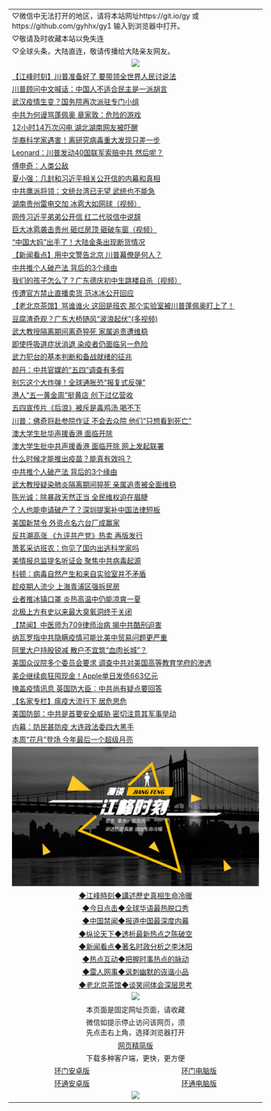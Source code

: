  <table>
 
<tr>
<td colspan="2" align=left>
♡微信中无法打开的地区，请将本站网址https://git.io/gy 或 https://github.com/gyhhx/gy1 输入到浏览器中打开。 
 </td>
</tr>
 <tr>
 <td colspan="2" align=left>
♡敬请及时收藏本站以免失连
 </td>
   <tr>
<td colspan="2" align=left>
♡全球头条，大陆直连，敬请传播给大陆亲友网友。
 </td>
</tr>
 
 <tr>
    <td colspan="2" align=center><img src="https://cdn.jsdelivr.net/gh/gyoupiodf/im1/%E7%BD%91%E9%97%A8%E6%96%B0%E9%97%BB1.jpg"></td>
 </tr>
<tr><td colspan="2" align="left"><a href="https://img.xsurf.surf/?name=c1166855&key=wdcctzyyncblgvet&from=gy">【江峰时刻】川普准备好了 要带领全世界人民讨说法</a></td></tr>
<tr><td colspan="2" align="left"><a href="https://img.xsurf.surf/?name=c1166853&key=wdcctzyyncblgvet&from=gy">川普顾问中文喊话：中国人不适合民主是一派胡言</a></td></tr>
<tr><td colspan="2" align="left"><a href="https://img.xsurf.surf/?name=c1166902&key=wdcctzyyncblgvet&from=gy">武汉疫情生变？国务院再次派驻专门小组</a></td></tr>
<tr><td colspan="2" align="left"><a href="https://img.xsurf.surf/?name=c1166852&key=wdcctzyyncblgvet&from=gy">中共为何谩骂蓬佩奥 章家敦：危险的游戏</a></td></tr>
<tr><td colspan="2" align="left"><a href="https://img.xsurf.surf/?name=c1166862&key=wdcctzyyncblgvet&from=gy">12小时14万次闪电 湖北湖南网友被吓醒</a></td></tr>
<tr><td colspan="2" align="left"><a href="https://img.xsurf.surf/?name=c1166908&key=wdcctzyyncblgvet&from=gy">华裔科学家遇害！离研究病毒重大发现只差一步</a></td></tr>
<tr><td colspan="2" align="left"><a href="https://img.xsurf.surf/?name=c1166907&key=wdcctzyyncblgvet&from=gy">Leonard：川普发动40国联军索赔中共 然后呢？</a></td></tr>
<tr><td colspan="2" align="left"><a href="https://img.xsurf.surf/?name=c1166905&key=wdcctzyyncblgvet&from=gy">傅申奇：人类公敌</a></td></tr>
<tr><td colspan="2" align="left"><a href="https://img.xsurf.surf/?name=c1166916&key=wdcctzyyncblgvet&from=gy">夏小强：几封和习近平相关公开信的内幕和真相</a></td></tr>
<tr><td colspan="2" align="left"><a href="https://img.xsurf.surf/?name=c1166904&key=wdcctzyyncblgvet&from=gy">中共鹰派将领：文统台湾已无望 武统也不能急</a></td></tr>
<tr><td colspan="2" align="left"><a href="https://img.xsurf.surf/?name=c1166901&key=wdcctzyyncblgvet&from=gy">湖南贵州雷电交加 冰雹大如网球（视频）</a></td></tr>
<tr><td colspan="2" align="left"><a href="https://img.xsurf.surf/?name=c1166895&key=wdcctzyyncblgvet&from=gy">网传习近平弟弟公开信 红二代驳信中说辞</a></td></tr>
<tr><td colspan="2" align="left"><a href="https://img.xsurf.surf/?name=c1166864&key=wdcctzyyncblgvet&from=gy">巨大冰雹袭击贵州  砸烂房顶  砸破车窗（视频）</a></td></tr>
<tr><td colspan="2" align="left"><a href="https://img.xsurf.surf/?name=c1166876&key=wdcctzyyncblgvet&from=gy">“中国大妈”出手了！大陆金条出现断货情况</a></td></tr>
<tr><td colspan="2" align="left"><a href="https://img.xsurf.surf/?name=c1166881&key=wdcctzyyncblgvet&from=gy">【新闻看点】用中文警告北京 川普幕僚是何人？</a></td></tr>
<tr><td colspan="2" align="left"><a href="https://img.xsurf.surf/?name=c1166882&key=wdcctzyyncblgvet&from=gy">中共推个人破产法 背后的3个缘由</a></td></tr>
<tr><td colspan="2" align="left"><a href="https://img.xsurf.surf/?name=c1166900&key=wdcctzyyncblgvet&from=gy">我们的孩子怎么了？广东德庆初中生跳楼自杀（视频）</a></td></tr>
<tr><td colspan="2" align="left"><a href="https://img.xsurf.surf/?name=c1166894&key=wdcctzyyncblgvet&from=gy">传遭官方禁止直播卖货 范冰冰公开回应</a></td></tr>
<tr><td colspan="2" align="left"><a href="https://img.xsurf.surf/?name=c1166918&key=wdcctzyyncblgvet&from=gy">【老北京茶馆】骂谁谁火 这回是班农 那个实验室被川普蓬佩奥盯上了！</a></td></tr>
<tr><td colspan="2" align="left"><a href="https://img.xsurf.surf/?name=c1166917&key=wdcctzyyncblgvet&from=gy">豆腐渣奇观？广东大桥随风“波浪起伏”(多视频)</a></td></tr>
<tr><td colspan="2" align="left"><a href="https://img.xsurf.surf/?name=c1166886&key=wdcctzyyncblgvet&from=gy">武大教授隔离期间离奇猝死 家属追责遭维稳</a></td></tr>
<tr><td colspan="2" align="left"><a href="https://img.xsurf.surf/?name=c1166861&key=wdcctzyyncblgvet&from=gy">即使呼吸道症状消退 染疫者仍面临另一危险</a></td></tr>
<tr><td colspan="2" align="left"><a href="https://img.xsurf.surf/?name=c1166934&key=wdcctzyyncblgvet&from=gy">武力犯台的基本判断和备战就绪的征兆</a></td></tr>
<tr><td colspan="2" align="left"><a href="https://img.xsurf.surf/?name=c1166884&key=wdcctzyyncblgvet&from=gy">颜丹：中共官媒的“五四”调查有多假</a></td></tr>
<tr><td colspan="2" align="left"><a href="https://img.xsurf.surf/?name=c1166873&key=wdcctzyyncblgvet&from=gy">别忘这个大炸弹！全球通胀恐“报复式反弹”</a></td></tr>
<tr><td colspan="2" align="left"><a href="https://img.xsurf.surf/?name=c1166883&key=wdcctzyyncblgvet&from=gy">港人“五一黄金周”挺黄店 创下过亿营收</a></td></tr>
<tr><td colspan="2" align="left"><a href="https://img.xsurf.surf/?name=c1166898&key=wdcctzyyncblgvet&from=gy">五四宣传片《后浪》被斥是毒鸡汤 喝不下</a></td></tr>
<tr><td colspan="2" align="left"><a href="https://img.xsurf.surf/?name=c1166891&key=wdcctzyyncblgvet&from=gy">川普：佛奇将赴参院作证 不会去众院 他们“只想看到死亡”</a></td></tr>
<tr><td colspan="2" align="left"><a href="https://img.xsurf.surf/?name=c1166940&key=wdcctzyyncblgvet&from=gy">澳大学生批华声援香港 面临开除</a></td></tr>
<tr><td colspan="2" align="left"><a href="https://img.xsurf.surf/?name=c1166877&key=wdcctzyyncblgvet&from=gy">澳大学生批中共声援香港 面临开除 网上发起联署</a></td></tr>
<tr><td colspan="2" align="left"><a href="https://img.xsurf.surf/?name=c1166887&key=wdcctzyyncblgvet&from=gy">什么时候才能推出疫苗？能真有效吗？</a></td></tr>
<tr><td colspan="2" align="left"><a href="https://img.xsurf.surf/?name=c1166911&key=wdcctzyyncblgvet&from=gy">中共推个人破产法 背后的3个缘由</a></td></tr>
<tr><td colspan="2" align="left"><a href="https://img.xsurf.surf/?name=c1166938&key=wdcctzyyncblgvet&from=gy">武大教授疑染肺炎隔离期间猝死 亲属追责被全面维稳</a></td></tr>
<tr><td colspan="2" align="left"><a href="https://img.xsurf.surf/?name=c1166906&key=wdcctzyyncblgvet&from=gy">陈光诚：除暴政天然正当 全民维权迫在眉睫</a></td></tr>
<tr><td colspan="2" align="left"><a href="https://img.xsurf.surf/?name=c1166878&key=wdcctzyyncblgvet&from=gy">个人也能申请破产了？深圳提案补中国法律短板</a></td></tr>
<tr><td colspan="2" align="left"><a href="https://img.xsurf.surf/?name=c1166893&key=wdcctzyyncblgvet&from=gy">美国新禁令 外资点名六台厂成赢家</a></td></tr>
<tr><td colspan="2" align="left"><a href="https://img.xsurf.surf/?name=c1166897&key=wdcctzyyncblgvet&from=gy">反共潮高涨 《九评共产党》热卖 再版发行</a></td></tr>
<tr><td colspan="2" align="left"><a href="https://img.xsurf.surf/?name=c1166913&key=wdcctzyyncblgvet&from=gy">萧茗采访班农：你见了国内出逃科学家吗</a></td></tr>
<tr><td colspan="2" align="left"><a href="https://img.xsurf.surf/?name=c1166896&key=wdcctzyyncblgvet&from=gy">美情报总监提名听证会 聚焦中共病毒起源</a></td></tr>
<tr><td colspan="2" align="left"><a href="https://img.xsurf.surf/?name=c1166914&key=wdcctzyyncblgvet&from=gy">科顿：病毒自然产生和来自实验室并不矛盾</a></td></tr>
<tr><td colspan="2" align="left"><a href="https://img.xsurf.surf/?name=c1166854&key=wdcctzyyncblgvet&from=gy">趁疫期人流少 上海青浦区强拆民房</a></td></tr>
<tr><td colspan="2" align="left"><a href="https://img.xsurf.surf/?name=c1166889&key=wdcctzyyncblgvet&from=gy">业者推冰镇口罩 炎热高温中仍能凉爽一夏</a></td></tr>
<tr><td colspan="2" align="left"><a href="https://img.xsurf.surf/?name=c1166922&key=wdcctzyyncblgvet&from=gy">北极上方有史以来最大臭氧洞终于关闭</a></td></tr>
<tr><td colspan="2" align="left"><a href="https://img.xsurf.surf/?name=c1166903&key=wdcctzyyncblgvet&from=gy">【禁闻】中医师为709律师治病 揭中共酷刑迫害</a></td></tr>
<tr><td colspan="2" align="left"><a href="https://img.xsurf.surf/?name=c1166937&key=wdcctzyyncblgvet&from=gy">纳瓦罗指中共隐瞒疫情可能比美中贸易问题更严重</a></td></tr>
<tr><td colspan="2" align="left"><a href="https://img.xsurf.surf/?name=c1166870&key=wdcctzyyncblgvet&from=gy">阿里大户持股锐减 散户不宜筑“血肉长城”？</a></td></tr>
<tr><td colspan="2" align="left"><a href="https://img.xsurf.surf/?name=c1166885&key=wdcctzyyncblgvet&from=gy">美国众议院多个委员会要求 调查中共对美国高等教育学府的渗透</a></td></tr>
<tr><td colspan="2" align="left"><a href="https://img.xsurf.surf/?name=c1166875&key=wdcctzyyncblgvet&from=gy">美企继续疯狂囤现金！Apple单日发债663亿元</a></td></tr>
<tr><td colspan="2" align="left"><a href="https://img.xsurf.surf/?name=c1166939&key=wdcctzyyncblgvet&from=gy">掩盖疫情讯息 英国防大臣︰中共尚有疑点要回答</a></td></tr>
<tr><td colspan="2" align="left"><a href="https://img.xsurf.surf/?name=c1166915&key=wdcctzyyncblgvet&from=gy">【名家专栏】瘟疫大流行下 居危思危</a></td></tr>
<tr><td colspan="2" align="left"><a href="https://img.xsurf.surf/?name=c1166930&key=wdcctzyyncblgvet&from=gy">美国防部：中共是首要安全威胁 密切注意其军事举动</a></td></tr>
<tr><td colspan="2" align="left"><a href="https://img.xsurf.surf/?name=c1166909&key=wdcctzyyncblgvet&from=gy">内幕：防民甚防疫 大连政法委四大黑手</a></td></tr>
<tr><td colspan="2" align="left"><a href="https://img.xsurf.surf/?name=c1166920&key=wdcctzyyncblgvet&from=gy">本周“花月”登场 今年最后一个超级月亮</a></td></tr>
 <tr>
   <td colspan="2" align=center><img src="https://github.com/gyoupiodf/im1/blob/master/jf-1.jpg"></td>
  </tr>
   <tr>
   <td colspan="2" align=center> 
<a href="https://new.xsign.surf/oo.aspx?name=c922850&key=wuvfnsbmlgiqemgy&from=gy&tag=9877">◆江峰時刻◆講述歷史真相生命冷暖</a><br/>
    </td>
  </tr>
   <tr>
   <td colspan="2" align=center> 
<a href="https://new.xsign.surf/oo.aspx?name=c816850&key=wuvfnsbmlgiqemgy&from=gy&tag=9877">◆今日点击◆全球华语最热脱口秀</a><br/>
    </td>
  </tr>
  <tr>
  <td colspan="2" align=center>
<a href="https://new.xsign.surf/oo.aspx?name=c816860&key=wuvfnsbmlgiqemgy&from=gy&tag=99733110">◆中国禁闻◆报道中国最深度内幕</a><br/>
   </tr>
  <tr>
     <td colspan="2" align=center>
<a href="https://new.xsign.surf/oo.aspx?name=c816855&key=wuvfnsbmlgiqemgy&from=gy&tag=997110">◆纵论天下◆透析最新热点之陈破空</a><br/>
   </tr>
   <tr>
      <td colspan="2" align=center>
<a href="https://new.xsign.surf/oo.aspx?name=c838308&key=wuvfnsbmlgiqemgy&from=gy&tag=9973110">◆新闻看点◆著名时政分析之李沐阳</a><br/>
   </tr>
   <tr>
     <td colspan="2" align=center>
<a href="https://new.xsign.surf/oo.aspx?name=c816852&key=wuvfnsbmlgiqemgy&from=gy&tag=9733110">◆热点互动◆把握时事热点的脉动</a><br/>
   </tr>
   <tr>
      <td colspan="2" align=center>
<a href="https://new.xsign.surf/oo.aspx?name=c816694&key=wuvfnsbmlgiqemgy&from=gy&tag=93310">◆雷人网事◆讽刺幽默的诙谐小品</a><br/>
   </tr>
   <tr>
    <td colspan="2" align=center>
<a href="https://new.xsign.surf/oo.aspx?name=c816650&key=wuvfnsbmlgiqemgy&from=gy&tag=9973110">◆老北京茶馆◆谈笑间体会深层思考</a><br/>
   </tr>

  <tr>
    <td colspan="2" align="center"><img src="https://cdn.jsdelivr.net/gh/opipe/up/oGate65.jpg"/></td>
  </tr>
  <tr>
    <td colspan="2" align="center">本页面是固定网址页面，请收藏</td>
  <tr>
  <tr>
    <td colspan="2" align="center">微信如提示停止访问该网页，须<br/>先点击右上角，选择浏览器打开</td>
  <tr>
  <tr>
    <td colspan="2" align="center"><a href="https://gitcdn.xyz/cdn/otiny/up/master/show004.htm">网页精简版</a></td>
  </tr>
  <tr>
    <td colspan="2" align="center">下载多种客户端，更快，更方便</td>
  <tr>
  <tr>
    <td align="center"><a href="https://cdn.jsdelivr.net/gh/opipe/up/oGatea.apk">环门安卓版</a></td>
    <td align="center"><a href="https://cdn.jsdelivr.net/gh/opipe/up/oGate.zip">环门电脑版</a></td>
  </tr>
  <tr>
    <td align="center"><a href="https://cdn.jsdelivr.net/gh/opipe/up/oPipe.apk">环通安卓版</a></td>
    <td align="center"><a href="https://raw.githubusercontent.com/opipe/up/master/oPipe.zip">环通电脑版</a></td>
  </tr>
  <tr>
    <td colspan="2" align="center"><img src="https://cdn.jsdelivr.net/gh/opipe/up/oGate640.jpg"/></td>
  </tr>
</table>


